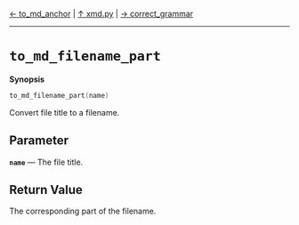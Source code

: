 [&#8592; to_md_anchor](xmd.py--to_md_anchor.md) | [&#8593; xmd.py](xmd.py.md) | [&#8594; correct_grammar](xmd.py--correct_grammar.md)
***

# `to_md_filename_part`
**Synopsis**

```cpp
to_md_filename_part(name)
```

Convert file title to a filename.

## Parameter
**`name`** &#8213; The file title.  
## Return Value

The corresponding part of the filename.


